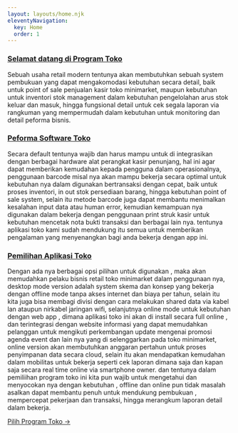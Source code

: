 ```yaml
---
layout: layouts/home.njk
eleventyNavigation:
  key: Home
  order: 1
---
```


### [Selamat datang di Program Toko]({{page.url}})

Sebuah usaha retail modern tentunya akan membutuhkan sebuah system pembukuan yang dapat mengakomodasi kebutuhan secara detail, baik untuk point of sale penjualan kasir toko minimarket, maupun kebutuhan untuk inventori stok management dalam kebutuhan pengelolahan arus stok keluar dan masuk, hingga fungsional detail untuk cek segala laporan via rangkuman yang mempermudah dalam kebutuhan untuk monitoring dan detail peforma bisnis.

### [Peforma Software Toko]({{page.url}})

Secara default tentunya wajib dan harus mampu untuk di integrasikan dengan berbagai hardware alat perangkat kasir penunjang, hal ini agar dapat memberikan kemudahan kepada pengguna dalam operasionalnya, penggunaan barcode misal nya akan mampu bekerja secara optimal untuk kebutuhan nya dalam digunakan bertransaksi dengan cepat, baik untuk proses inventori, in out stok persediaan barang, hingga kebutuhan point of sale system, selain itu metode barcode juga dapat membantu menimalkan kesalahan input data atau human error, kemudian kemampuan nya digunakan dalam bekerja dengan penggunaan print struk kasir untuk kebutuhan mencetak nota bukti transaksi dan berbagai lain nya. tentunya aplikasi toko kami sudah mendukung itu semua untuk memberikan pengalaman yang menyenangkan bagi anda bekerja dengan app ini.

### [Pemilihan Aplikasi Toko]({{page.url}})

Dengan ada nya berbagai opsi pilihan untuk digunakan , maka akan memudahkan pelaku bisnis retail toko minimarket dalam penggunaan nya, desktop mode version adalah system skema dan konsep yang bekerja dengan offline mode tanpa akses internet dan biaya per tahun, selain itu kita juga bisa membagi divisi dengan cara melakukan shared data via kabel lan ataupun nirkabel jaringan wifi, selanjutnya online mode untuk kebutuhan dengan web app , dimana aplikasi toko ini akan di install secara full online , dan terintegrasi dengan website informasi yang dapat memudahkan pelanggan untuk mengikuti perkembangan update mengenai promosi agenda event dan lain nya yang di selenggarkan pada toko minimarket, online version akan membutuhkan anggaran pertahun untuk proses penyimpanan data secara cloud, selain itu akan mendapatkan kemudahan dalam mobilitas untuk bekerja seperti cek laporan dimana saja dan kapan saja secara real time online via smartphone owner. dan tentunya dalam pemiliihan program toko ini kita pun wajib untuk mengetahui dan menyocokan nya dengan kebutuhan , offline dan online pun tidak masalah asalkan dapat membantu penuh untuk mendukung pembukuan , mempercepat pekerjaan dan transaksi, hingga merangkum laporan detail dalam bekerja.

<a href="{{ '/aplikasi/' | url }}" class="button">Pilih Program Toko →</a>
